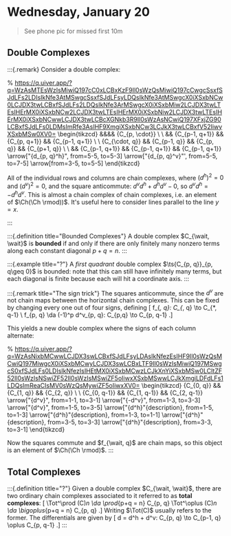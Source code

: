 # Wednesday, January 20

> See phone pic for missed first 10m

## Double Complexes

:::{.remark}
Consider a double complex:

% https://q.uiver.app/?q=WzAsMTEsWzIsMiwiQ197cC0xLCBxKzF9Il0sWzQsMiwiQ197cCwgcSsxfSJdLFs2LDIsIkNfe3AtMSwgcSsxfSJdLFsyLDQsIkNfe3AtMSwgcX0iXSxbNCw0LCJDX3twLCBxfSJdLFs2LDQsIkNfe3ArMSwgcX0iXSxbMiw2LCJDX3twLTEsIHErMX0iXSxbNCw2LCJDX3twLTEsIHErMX0iXSxbNiw2LCJDX3twLTEsIHErMX0iXSxbNCwwLCJDX3twLCBcXGNkb3R9Il0sWzAsNCwiQ197XFxjZG90LCBxfSJdLFs0LDMsImRfe3AsIHF9XmgiXSxbNCw3LCJkX3twLCBxfV52IiwyXSxbMSw0XV0=
\begin{tikzcd}
	&&&& {C_{p, \cdot}} \\
	\\
	&& {C_{p-1, q+1}} && {C_{p, q+1}} && {C_{p-1, q+1}} \\
	\\
	{C_{\cdot, q}} && {C_{p-1, q}} && {C_{p, q}} && {C_{p+1, q}} \\
	\\
	&& {C_{p-1, q+1}} && {C_{p-1, q+1}} && {C_{p-1, q+1}}
	\arrow["{d_{p, q}^h}", from=5-5, to=5-3]
	\arrow["{d_{p, q}^v}"', from=5-5, to=7-5]
	\arrow[from=3-5, to=5-5]
\end{tikzcd}

All of the individual rows and columns are chain complexes, where $(d^h)^2 = 0$ and $(d^v)^2 = 0$, and the square anticommute: $d^v d^h + d^h d^v - 0$, so $d^v d^h = -d^h d^v$.
This is almost a chain complex of chain complexes, i.e. an element of $\Ch(\Ch \rmod))$.
It's useful here to consider lines parallel to the line $y=x$.

:::

:::{.definition title="Bounded Complexes"}
A double complex $C_{\wait, \wait}$ is **bounded** if and only if there are only finitely many nonzero terms along each constant diagonal $p+q = n$.
:::

:::{.example title="?"}
A *first quadrant* double complex $\ts{C_{p, q}}_{p, q\geq 0}$ is bounded: note that this can still have infinitely many terms, but each diagonal is finite because each will hit a coordinate axis.
:::

:::{.remark title="The sign trick"}
The squares anticommute, since the $d^v$ are not chain maps between the horizontal chain complexes.
This can be fixed by changing every one out of four signs, defining
\[
f_{*, q}: C_{*, q} \to C_{*, q-1} \\
f_{p, q} \da (-1)^p d^v_{p, q}: C_{p,q} \to C_{p, q-1}
.\]

This yields a new double complex where the signs of each column alternate:

% https://q.uiver.app/?q=WzAsNixbMCwwLCJDX3swLCBxfSJdLFsyLDAsIkNfezEsIHF9Il0sWzQsMCwiQ197MiwgcX0iXSxbMCwyLCJDX3swLCBxLTF9Il0sWzIsMiwiQ197MSwgcS0xfSJdLFs0LDIsIkNfezIsIHEtMX0iXSxbMCwzLCJkXnYiXSxbMSw0LCItZF52Il0sWzIsNSwiZF52Il0sWzIsMSwiZF5oIiwxXSxbMSwwLCJkXmgiLDFdLFs1LDQsImReaCIsMV0sWzQsMywiZF5oIiwxXV0=
\begin{tikzcd}
	{C_{0, q}} && {C_{1, q}} && {C_{2, q}} \\
	\\
	{C_{0, q-1}} && {C_{1, q-1}} && {C_{2, q-1}}
	\arrow["{d^v}", from=1-1, to=3-1]
	\arrow["{-d^v}", from=1-3, to=3-3]
	\arrow["{d^v}", from=1-5, to=3-5]
	\arrow["{d^h}"{description}, from=1-5, to=1-3]
	\arrow["{d^h}"{description}, from=1-3, to=1-1]
	\arrow["{d^h}"{description}, from=3-5, to=3-3]
	\arrow["{d^h}"{description}, from=3-3, to=3-1]
\end{tikzcd}

Now the squares commute and $f_{\wait, q}$ are chain maps, so this object is an element of $\Ch(\Ch \rmod)$.
:::

## Total Complexes


:::{.definition title="?"}
Given a double complex $C_{\wait, \wait}$, there are two ordinary chain complexes associated to it referred to as **total complexes**:
\[
\Tot^\prod (C)_n \da \prod_{p+q = n} C_{p, q}
\Tot^\oplus (C)_n \da \bigoplus_{p+q = n} C_{p, q}
.\]
Writing $\Tot(C)$ usually refers to the former.
The differentials are given by 
\[
d = d^h + d^v: C_{p, q} \to C_{p-1, q} \oplus C_{p, q-1}
.\]
:::


